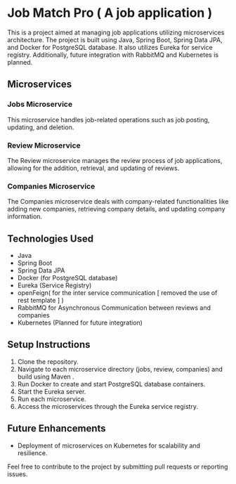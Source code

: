 # Job Match Pro ( A job application ) 

This is a project aimed at managing job applications utilizing microservices architecture. The project is built using Java, Spring Boot, Spring Data JPA, and Docker for PostgreSQL database. It also utilizes Eureka for service registry. Additionally, future integration with RabbitMQ and Kubernetes is planned.

## Microservices

### Jobs Microservice
This microservice handles job-related operations such as job posting, updating, and deletion.

### Review Microservice
The Review microservice manages the review process of job applications, allowing for the addition, retrieval, and updating of reviews.

### Companies Microservice
The Companies microservice deals with company-related functionalities like adding new companies, retrieving company details, and updating company information.

## Technologies Used
- Java
- Spring Boot
- Spring Data JPA
- Docker (for PostgreSQL database)
- Eureka (Service Registry)
- openFeign( for the inter service communication  [ removed the use of rest template ] ) 
- RabbitMQ for Asynchronous Communication between reviews and companies 
- Kubernetes (Planned for future integration)

## Setup Instructions
1. Clone the repository.
2. Navigate to each microservice directory (jobs, review, companies) and build using Maven .
3. Run Docker to create and start PostgreSQL database containers.
4. Start the Eureka server.
5. Run each microservice.
6. Access the microservices through the Eureka service registry.

## Future Enhancements
- Deployment of microservices on Kubernetes for scalability and resilience.

Feel free to contribute to the project by submitting pull requests or reporting issues.



